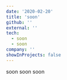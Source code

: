 ```yaml
---
date: '2020-02-20'
title: 'soon'
github: ''
external: ''
tech:
  - soon
  - soon
company: ''
showInProjects: false
---
```


soon soon soon
